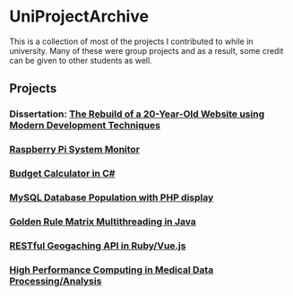 # UniProjectArchive
This is a collection of most of the projects I contributed to while in university. Many of these were group projects and as a result, some credit can be given to other students as well. 

## Projects
### Dissertation: [The Rebuild of a 20-Year-Old Website using Modern Development Techniques](https://github.com/audcsm/UniProjectArchive/tree/main/aos-site) 
### [Raspberry Pi System Monitor](https://github.com/audcsm/UniProjectArchive/tree/main/AOS_2021_-binary_beasts)  
### [Budget Calculator in C#](https://github.com/audcsm/UniProjectArchive/tree/main/Calc%20Git)  
### [MySQL Database Population with PHP display](https://github.com/audcsm/UniProjectArchive/tree/main/DatabaseAssignment)  
### [Golden Rule Matrix Multithreading in Java](https://github.com/audcsm/UniProjectArchive/tree/main/HPC-A2-AudreySmith)  
### [RESTful Geogaching API in Ruby/Vue.js](https://github.com/audcsm/UniProjectArchive/tree/main/frameworks_and_languages_module-main)  
### [High Performance Computing in Medical Data Processing/Analysis](https://github.com/audcsm/UniProjectArchive/blob/main/HPC%20Assignment%201%20Audrey%20Smith.docx)

